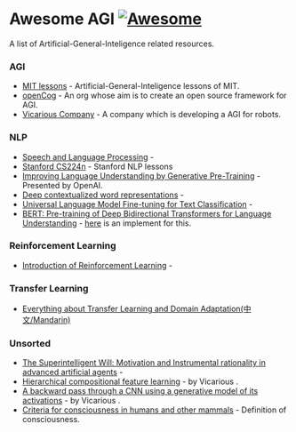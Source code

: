 # Awesome AGI [![Awesome](https://cdn.rawgit.com/sindresorhus/awesome/d7305f38d29fed78fa85652e3a63e154dd8e8829/media/badge.svg)](https://github.com/Elayasuguchi/awesome-AGI)
A list of Artificial-General-Inteligence related resources.

### AGI
* [MIT lessons](https://agi.mit.edu/) - Artificial-General-Inteligence lessons of MIT.
* [openCog](https://github.com/opencog/) - An org whose aim is to create an open source framework for AGI.
* [Vicarious Company](https://www.vicarious.com/research/) - A company which is developing a AGI for robots.

### NLP
* [Speech and Language Processing](https://web.stanford.edu/~jurafsky/slp3) - 
* [Stanford CS224n](http://web.stanford.edu/class/cs224n/index.html) - Stanford NLP lessons
* [Improving Language Understanding by Generative Pre-Training](https://s3-us-west-2.amazonaws.com/openai-assets/research-covers/language-unsupervised/language_understanding_paper.pdf) - Presented by OpenAI.
* [Deep contextualized word representations](https://arxiv.org/abs/1802.05365) - 
* [Universal Language Model Fine-tuning for Text Classification](https://arxiv.org/abs/1801.06146) -
* [BERT: Pre-training of Deep Bidirectional Transformers for Language Understanding](https://arxiv.org/abs/1810.04805) - [here](https://github.com/codertimo/BERT-pytorch) is an implement for this.

### Reinforcement Learning  
* [Introduction of Reinforcement Learning](http://speech.ee.ntu.edu.tw/~tlkagk/courses/ML_2017/Lecture/RL%20%28v4%29.pdf) -     

### Transfer Learning
* [Everything about Transfer Learning and Domain Adaptation(中文/Mandarin)](http://transferlearning.xyz/)


### Unsorted
* [The Superintelligent Will: Motivation and Instrumental rationality in advanced artificial agents](https://nickbostrom.com/superintelligentwill.pdf) - 
* [Hierarchical compositional feature learning](https://arxiv.org/abs/1611.02252) - by Vicarious . 
* [A backward pass through a CNN using a generative model of its activations](https://arxiv.org/abs/1611.02767) - by Vicarious . 
* [Criteria for consciousness in humans and other mammals](https://www.ncbi.nlm.nih.gov/pubmed/15766894?dopt=Citation) - Definition of consciousness.  
